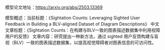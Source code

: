 模型论文地址：https://arxiv.org/abs/2503.13369

模型概述：当前标题：《Sightation Counts: Leveraging Sighted User Feedback in Building a BLV-aligned Dataset of Diagram Descriptions》
中文文章标题：《Sightation Counts：在构建与BLV一致的图表描述数据集中利用视障用户的反馈》
文章内容：研究提出一种新方法，通过 sighted 用户反馈构建与盲视（BLV）一致的图表描述数据集，以提高视觉障碍者对图表信息的可访问性。
